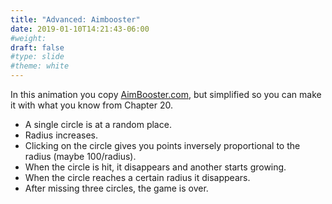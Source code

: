 ```yaml
---
title: "Advanced: Aimbooster"
date: 2019-01-10T14:21:43-06:00
#weight: 
draft: false
#type: slide
#theme: white
---
```


In this animation you copy [AimBooster.com](https://aimbooster.com),
but simplified so you can make it with what you know from Chapter 20.

* A single circle is at a random place.
* Radius increases.
* Clicking on the circle gives you points inversely proportional to
  the radius (maybe 100/radius).
* When the circle is hit, it disappears and another starts growing.
* When the circle reaches a certain radius it disappears.
* After missing three circles, the game is over.

